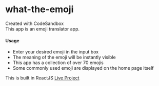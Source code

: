 # what-the-emoji
Created with CodeSandbox  
This app is an emoji translator app.  
#### Usage  
- Enter your desired emoji in the input box 
- The meaning of the emoji will be instantly visible 
- This app has a collection of over 70 emojis
- Some commonly used emoji are displayed on the home page itself

This is built in ReactJS
[Live Project](https://d4j2g.csb.app/)
